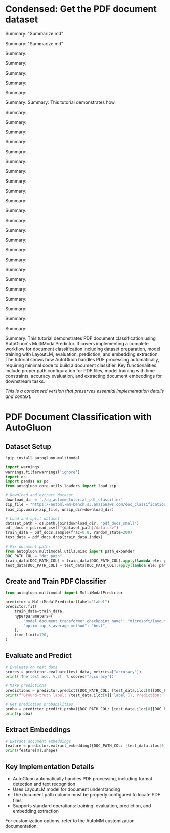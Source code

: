 # Condensed: Get the PDF document dataset

Summary: "Summarize.md"

Summary: "Summarize.md"

Summary: 

Summary: 

Summary: 

Summary: 

Summary: 

Summary: Summary: This tutorial demonstrates how.

Summary: 

Summary: 

Summary: 

Summary: 

Summary: 

Summary: 

Summary: 

Summary: 

Summary: 

Summary: 

Summary: 

Summary: 

Summary: 

Summary: 

Summary: 

Summary: 

Summary: 

Summary: 

Summary: 

Summary: 

Summary: 

Summary: 

Summary: 

Summary: This tutorial demonstrates PDF document classification using AutoGluon's MultiModalPredictor. It covers implementing a complete workflow for document classification including dataset preparation, model training with LayoutLM, evaluation, prediction, and embedding extraction. The tutorial shows how AutoGluon handles PDF processing automatically, requiring minimal code to build a document classifier. Key functionalities include proper path configuration for PDF files, model training with time constraints, accuracy evaluation, and extracting document embeddings for downstream tasks.

*This is a condensed version that preserves essential implementation details and context.*

# PDF Document Classification with AutoGluon

## Dataset Setup

```python
!pip install autogluon.multimodal

import warnings
warnings.filterwarnings('ignore')
import os
import pandas as pd
from autogluon.core.utils.loaders import load_zip

# Download and extract dataset
download_dir = './ag_automm_tutorial_pdf_classifier'
zip_file = "https://automl-mm-bench.s3.amazonaws.com/doc_classification/pdf_docs_small.zip"
load_zip.unzip(zip_file, unzip_dir=download_dir)

# Load and split dataset
dataset_path = os.path.join(download_dir, "pdf_docs_small")
pdf_docs = pd.read_csv(f"{dataset_path}/data.csv")
train_data = pdf_docs.sample(frac=0.8, random_state=200)
test_data = pdf_docs.drop(train_data.index)

# Fix document paths
from autogluon.multimodal.utils.misc import path_expander
DOC_PATH_COL = "doc_path"
train_data[DOC_PATH_COL] = train_data[DOC_PATH_COL].apply(lambda ele: path_expander(ele, base_folder=download_dir))
test_data[DOC_PATH_COL] = test_data[DOC_PATH_COL].apply(lambda ele: path_expander(ele, base_folder=download_dir))
```

## Create and Train PDF Classifier

```python
from autogluon.multimodal import MultiModalPredictor

predictor = MultiModalPredictor(label="label")
predictor.fit(
    train_data=train_data,
    hyperparameters={
        "model.document_transformer.checkpoint_name": "microsoft/layoutlm-base-uncased",
        "optim.top_k_average_method": "best",
    },
    time_limit=120,
)
```

## Evaluate and Predict

```python
# Evaluate on test data
scores = predictor.evaluate(test_data, metrics=["accuracy"])
print('The test acc: %.3f' % scores["accuracy"])

# Make predictions
predictions = predictor.predict({DOC_PATH_COL: [test_data.iloc[0][DOC_PATH_COL]]})
print(f"Ground-truth label: {test_data.iloc[0]['label']}, Prediction: {predictions}")

# Get prediction probabilities
proba = predictor.predict_proba({DOC_PATH_COL: [test_data.iloc[0][DOC_PATH_COL]]})
print(proba)
```

## Extract Embeddings

```python
# Extract document embeddings
feature = predictor.extract_embedding({DOC_PATH_COL: [test_data.iloc[0][DOC_PATH_COL]]})
print(feature[0].shape)
```

## Key Implementation Details

- AutoGluon automatically handles PDF processing, including format detection and text recognition
- Uses LayoutLM model for document understanding
- The document path column must be properly configured to locate PDF files
- Supports standard operations: training, evaluation, prediction, and embedding extraction

For customization options, refer to the AutoMM customization documentation.